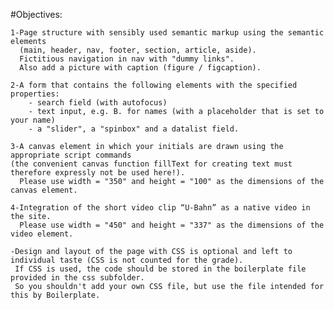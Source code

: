 #Objectives:

    1-Page structure with sensibly used semantic markup using the semantic elements 
      (main, header, nav, footer, section, article, aside). 
      Fictitious navigation in nav with "dummy links". 
      Also add a picture with caption (figure / figcaption).

    2-A form that contains the following elements with the specified properties: 
        - search field (with autofocus)
        - text input, e.g. B. for names (with a placeholder that is set to your name) 
        - a "slider", a "spinbox" and a datalist field.

    3-A canvas element in which your initials are drawn using the appropriate script commands 
    (the convenient canvas function fillText for creating text must therefore expressly not be used here!). 
      Please use width = "350" and height = "100" as the dimensions of the canvas element.

    4-Integration of the short video clip “U-Bahn” as a native video in the site.   
      Please use width = "450" and height = "337" as the dimensions of the video element.

    -Design and layout of the page with CSS is optional and left to individual taste (CSS is not counted for the grade). 
     If CSS is used, the code should be stored in the boilerplate file provided in the css subfolder. 
     So you shouldn't add your own CSS file, but use the file intended for this by Boilerplate.